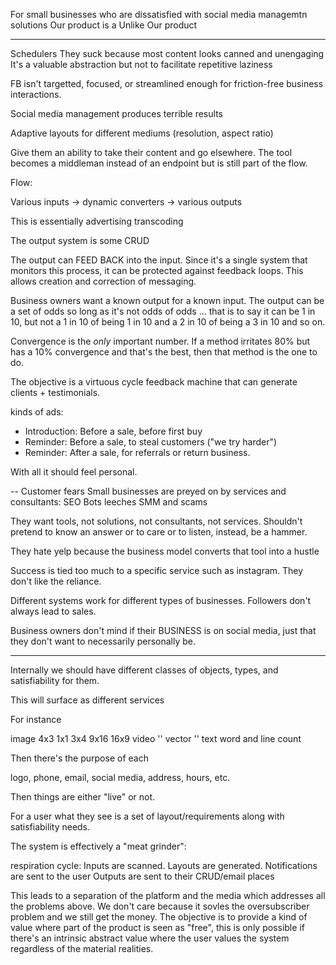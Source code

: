 For small businesses
who are dissatisfied with social media managemtn solutions
Our product is a 
Unlike
Our product

--- 
Schedulers
  They suck because most content looks canned and unengaging
  It's a valuable abstraction but not to facilitate repetitive laziness

FB isn't targetted, focused, or streamlined enough for friction-free business interactions.

Social media management produces terrible results

Adaptive layouts for different mediums (resolution, aspect ratio)

Give them an ability to take their content and go elsewhere.
  The tool becomes a middleman instead of an endpoint but
  is still part of the flow.

Flow:

  Various inputs -> dynamic converters -> various outputs

  This is essentially advertising transcoding

The output system is some CRUD

The output can FEED BACK into the input. Since it's a single system that
monitors this process, it can be protected against feedback loops. This allows
creation and correction of messaging.

Business owners want a known output for a known input. The output can be a set of odds so long
as it's not odds of odds ... that is to say it can be 1 in 10, but not a 1 in 10 of being 1 in 10
and a 2 in 10 of being a 3 in 10 and so on.

Convergence is the *only* important number. If a method irritates 80% but has a 10% convergence and
that's the best, then that method is the one to do.

The objective is a virtuous cycle feedback machine that can generate clients + testimonials.

kinds of ads:

  * Introduction: Before a sale, before first buy
  * Reminder: Before a sale, to steal customers ("we try harder")
  * Reminder: After a sale, for referrals or return business.

With all it should feel personal.

--
Customer fears
  Small businesses are preyed on by services and consultants:
    SEO Bots leeches SMM and scams

  They want tools, not solutions, not consultants, not services.
  Shouldn't pretend to know an answer or to care or to listen, instead, be a hammer.

  They hate yelp because the business model converts that tool into a hustle

  Success is tied too much to a specific service such as instagram. They don't like the reliance.

  Different systems work for different types of businesses. Followers don't always lead to sales.

  Business owners don't mind if their BUSINESS is on social media, just that they don't want to necessarily personally be.

---
Internally we should have different classes of objects, types, and satisfiability for them.

This will surface as different services


For instance

  image   4x3 1x1 3x4 9x16 16x9 
  video   ''
  vector  ''
  text    word and line count

Then there's the purpose of each

  logo, phone, email, social media, address, hours, etc.

Then things are either "live" or not.

For a user what they see is a set of layout/requirements along with satisfiability needs.

The system is effectively a "meat grinder":

  respiration cycle:
    Inputs are scanned.
    Layouts are generated.
      Notifications are sent to the user
    Outputs are sent to their CRUD/email places

This leads to a separation of the platform and the media which addresses all the problems above. We don't care because
it sovles the oversubscriber problem and we still get the money. The objective is to provide a kind of value where part
of the product is seen as "free", this is only possible if there's an intrinsic abstract value where the user values the 
system regardless of the material realities.
